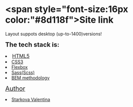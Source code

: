 # <span style="font-size:16px color:"#8d118f">Site link</span>

<span align="center" >Layout suppots desktop (up-to-1400)versions!</span>

<lu style="font-size:20px" ><b>The tech stack is:</b>

<li style="font-size:16px" ><a href="https://en.wikipedia.org/wiki/HTML5" target="blank">HTML5</li>
<li ><a href="https://en.wikipedia.org/wiki/CSS"target="blank">CSS3</li>
<li ><a href="https://en.wikipedia.org/wiki/CSS_Flexible_Box_Layout" target="blank">Flexbox</li>
<li ><a href="https://sass-lang.com/" target="blank">Sass(Scss)</li>
<li ><a href="https://en.bem.info/methodology/" target="blank">BEM methodology</li>
</lu>

<lu  style="font-size:20px" >Author</lu>

<li>Starkova Valentina</li>
